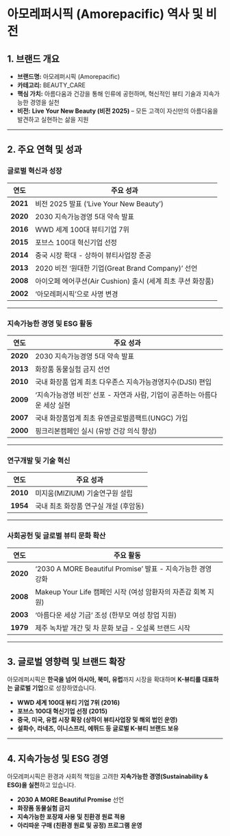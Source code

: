 # **아모레퍼시픽 (Amorepacific) 역사 및 비전**

## **1. 브랜드 개요**
- **브랜드명:** 아모레퍼시픽 (Amorepacific)
- **카테고리:** BEAUTY_CARE
- **핵심 가치:** 아름다움과 건강을 통해 인류에 공헌하며, 혁신적인 뷰티 기술과 지속가능한 경영을 실천  
- **비전:** **Live Your New Beauty (비전 2025)** – 모든 고객이 자신만의 아름다움을 발견하고 실현하는 삶을 지원  

---

## **2. 주요 연혁 및 성과**

### **글로벌 혁신과 성장**
| 연도  | 주요 성과 |
|-------|----------|
| **2021** | 비전 2025 발표 (‘Live Your New Beauty’) |
| **2020** | 2030 지속가능경영 5대 약속 발표 |
| **2016** | WWD 세계 100대 뷰티기업 7위 |
| **2015** | 포브스 100대 혁신기업 선정 |
| **2014** | 중국 시장 확대 - 상하이 뷰티사업장 준공 |
| **2013** | 2020 비전 ‘원대한 기업(Great Brand Company)’ 선언 |
| **2008** | 아이오페 에어쿠션(Air Cushion) 출시 (세계 최초 쿠션 화장품) |
| **2002** | ‘아모레퍼시픽’으로 사명 변경 |

---

### **지속가능한 경영 및 ESG 활동**
| 연도  | 주요 성과 |
|-------|----------|
| **2020** | 2030 지속가능경영 5대 약속 발표 |
| **2013** | 화장품 동물실험 금지 선언 |
| **2010** | 국내 화장품 업계 최초 다우존스 지속가능경영지수(DJSI) 편입 |
| **2009** | ‘지속가능경영 비전’ 선포 - 자연과 사람, 기업이 공존하는 아름다운 세상 실현 |
| **2007** | 국내 화장품업계 최초 유엔글로벌콤팩트(UNGC) 가입 |
| **2000** | 핑크리본캠페인 실시 (유방 건강 의식 향상) |

---

### **연구개발 및 기술 혁신**
| 연도  | 주요 성과 |
|-------|----------|
| **2010** | 미지움(MIZIUM) 기술연구원 설립 |
| **1954** | 국내 최초 화장품 연구실 개설 (후암동) |

---

### **사회공헌 및 글로벌 뷰티 문화 확산**
| 연도  | 주요 활동 |
|-------|----------|
| **2020** | ‘2030 A MORE Beautiful Promise’ 발표 - 지속가능한 경영 강화 |
| **2008** | Makeup Your Life 캠페인 시작 (여성 암환자의 자존감 회복 지원) |
| **2003** | ‘아름다운 세상 기금’ 조성 (한부모 여성 창업 지원) |
| **1979** | 제주 녹차밭 개간 및 차 문화 보급 - 오설록 브랜드 시작 |

---

## **3. 글로벌 영향력 및 브랜드 확장**
아모레퍼시픽은 **한국을 넘어 아시아, 북미, 유럽**까지 시장을 확대하며 **K-뷰티를 대표하는 글로벌 기업**으로 성장하였습니다.

- **WWD 세계 100대 뷰티 기업 7위 (2016)**
- **포브스 100대 혁신기업 선정 (2015)**
- **중국, 미국, 유럽 시장 확장 (상하이 뷰티사업장 및 해외 법인 운영)**
- **설화수, 라네즈, 이니스프리, 에뛰드 등 글로벌 K-뷰티 브랜드 보유**

---

## **4. 지속가능성 및 ESG 경영**
아모레퍼시픽은 환경과 사회적 책임을 고려한 **지속가능한 경영(Sustainability & ESG)을 실천**하고 있습니다.

- **2030 A MORE Beautiful Promise** 선언  
- **화장품 동물실험 금지**  
- **지속가능한 포장재 사용 및 친환경 원료 적용**  
- **아리따운 구매 (친환경 원료 및 공정) 프로그램 운영**  